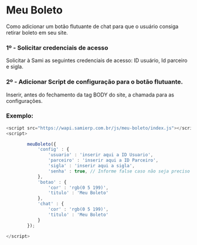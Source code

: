 # Meu Boleto
Como adicionar um botão flutuante de chat para que o usuário consiga retirar boleto em seu site.




### **1º - Solicitar credenciais de acesso**

Solicitar à Sami as seguintes credenciais de acesso: ID usuário, Id parceiro e sigla.


### **2º - Adicionar Script de configuração para o botão flutuante.**

Inserir, antes do fechamento da tag BODY do site, a chamada para as configurações.


### Exemplo:

```js
<script src="https://wapi.samierp.com.br/js/meu-boleto/index.js"></script>
<script>

        meuBoleto({
            'config' : {
                'usuario' : 'inserir aqui a ID Usuario',
                'parceiro' : 'inserir aqui a ID Parceiro',
                'sigla' : 'inserir aqui a sigla',
                'senha' : true, // Informe false caso não seja preciso solicitar senha ao usuário
            },
            'botao' : {
                'cor' : 'rgb(0 5 199)', 
                'titulo' : 'Meu Boleto'
            },
            'chat' : {
                'cor' : 'rgb(0 5 199)',
                'titulo' : 'Meu Boleto'
            }
        });

</script>
```
